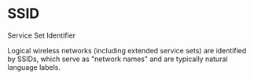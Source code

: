 # SSID


Service Set Identifier

Logical wireless networks (including extended service sets) are
identified by SSIDs, which serve as "network names" and are typically
natural language labels.

